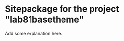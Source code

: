 Sitepackage for the project "lab81basetheme"
==============================================================

Add some explanation here.
